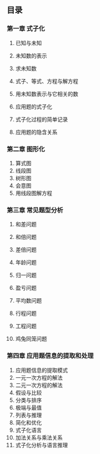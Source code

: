 ## 目录

### 第一章 式子化

1. 已知与未知

2. 未知数的表示

3. 求未知数

4. 式子、等式、方程与解方程

5. 用未知数表示与它相关的数

6. 应用题的式子化

7. 式子化过程的简单记录

8. 应用题的隐含关系

### 第二章 图形化

1. 算式图
2. 线段图
3. 树形图
4. 会意图
5. 用线段图解方程

### 第三章 常见题型分析

1. 和差问题

2. 和倍问题

3. 差倍问题

4. 年龄问题

5. 归一问题

6. 盈亏问题

7. 平均数问题

8. 行程问题

9. 工程问题

10. 鸡兔同笼问题

### 第四章 应用题信息的提取和处理
1. 应用题信息的提取模式
2. 一元一次方程的解法
3. 二元一次方程的解法
4. 假设与比较
5. 分类与排序
6. 极端与最值
7. 列表与推理
8. 简化和优化
9. 式子化语言
10. 加法关系与乘法关系
11. 式子化分析与语言推理




